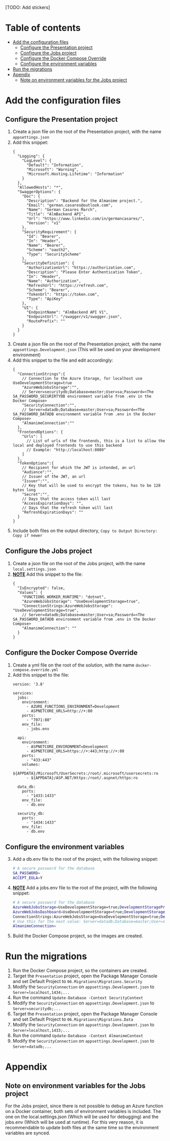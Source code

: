 [TODO: Add stickers]

# Table of contents

  * [Add the configuration files](#add-the-configuration-files)
    * [Configure the Presentation project](#configure-the-presentation-project)
    * [Configure the Jobs project](#configure-the-jobs-project)
    * [Configure the Docker Compose Override](#configure-the-docker-compose-override)
    * [Configure the environment variables](#configure-the-environment-variables)
  * [Run the migrations](#run-the-migrations)
  * [Apendix](#apendix)
    * [Note on environment variables for the Jobs project](#note-on-environment-variables-for-the-jobs-project)

# Add the configuration files

## Configure the Presentation project

1. Create a json file on the root of the Presentation project, with the name `appsettings.json`
2. Add this snippet:
    ```JSON5
    {
      "Logging": {
        "LogLevel": {
          "Default": "Information",
          "Microsoft": "Warning",
          "Microsoft.Hosting.Lifetime": "Information"
        }
      },
      "AllowedHosts": "*",
      "SwaggerOptions": {
        "Doc": {
          "Description": "Backend for the Almanime project.",
          "Email": "german.casares@outlook.com",
          "Name": "German Casares March",
          "Title": "AlmBackend API",
          "Url": "https://www.linkedin.com/in/germancasares/",
          "Version": "v1"
        },
        "SecurityRequirement": {
          "Id": "Bearer",
          "In": "Header",
          "Name": "Bearer",
          "Scheme": "oauth2",
          "Type": "SecurityScheme"
        },
        "SecurityDefinition": {
          "AuthorizationUrl": "https://authorization.com",
          "Description": "Please Enter Authentication Token",
          "In": "Header",
          "Name": "Authorization",
          "RefreshUrl": "https://refresh.com",
          "Scheme": "Bearer",
          "TokenUrl": "https://token.com",
          "Type": "ApiKey"
        },
        "UI": {
          "EndpointName": "AlmBackend API V1",
          "EndpointUrl": "/swagger/v1/swagger.json",
          "RoutePrefix": ""
        }
      }
    }
    ```
3. Create a json file on the root of the Presentation project, with the name `appsettings.Development.json` (This will be used on your development environment)
4. Add this snippet to the file and edit accordingly:
    ```JSON5
    {
      "ConnectionStrings":{
        // Connection to the Azure Storage, for localhost use UseDevelopmentStorage=true
        "AzureWebJobsStorage":"",
        // Server=securitydb;Database=master;User=sa;Password=<The SA_PASSWORD_SECURIRTYDB environment variable from .env in the Docker Compose>
        "SecurityConnection":"",
        // Server=datadb;Database=master;User=sa;Password=<The SA_PASSWORD_DATADB environment variable from .env in the Docker Compose>
        "AlmanimeConnection":""
      },
      "FrontendOptions": {
        "Urls": [
          // List of urls of the frontends, this is a list to allow the local and deployed frontends to use this backend
          // Example: "http://localhost:8080"
        ]
      },
      "TokenOptions":{
        // Recipient for which the JWT is intended, an url
        "Audience":"",
        // Issuer of the JWT, an url
        "Issuer":"",
        // Key that will be used to encrypt the tokens, has to be 128 bytes long
        "Secret":"",
        // Days that the access token will last
        "AccessExpirationDays": "",
        // Days that the refresh token will last
        "RefreshExpirationDays": ""
      }
    }
    ```
5. Include both files on the output directory, `Copy to Output Directory: Copy if newer`

## Configure the Jobs project 

1. Create a json file on the root of the Jobs project, with the name `local.settings.json`
2. **[NOTE](#note-on-environment-variables-for-the-jobs-project)** Add this snippet to the file:
    ```JSON5
    {
      "IsEncrypted": false,
      "Values": {
        "FUNCTIONS_WORKER_RUNTIME": "dotnet",
        "AzureWebJobsStorage": "UseDevelopmentStorage=true",
        "ConnectionStrings:AzureWebJobsStorage": "UseDevelopmentStorage=true",
        // Server=datadb;Database=master;User=sa;Password=<The SA_PASSWORD_DATADB environment variable from .env in the Docker Compose>
        "AlmanimeConnection": ""
      }
    }
	  ```

## Configure the Docker Compose Override

1. Create a yml file on the root of the solution, with the name `docker-compose.override.yml`
2. Add this snippet to the file:
    ```YML
    version: '3.8'

    services:
      jobs:
        environment:
          - AZURE_FUNCTIONS_ENVIRONMENT=Development
          - ASPNETCORE_URLS=http://+:80
        ports:
          - "7071:80"
        env_file:
          - jobs.env

      api:
        environment:
          - ASPNETCORE_ENVIRONMENT=Development
          - ASPNETCORE_URLS=https://+:443;http://+:80
        ports:
          - "433:443"
        volumes:
          - ${APPDATA}/Microsoft/UserSecrets:/root/.microsoft/usersecrets:ro
          - ${APPDATA}/ASP.NET/Https:/root/.aspnet/https:ro

      data_db:
        ports:
          - "1433:1433"
        env_file:
          - db.env

      security_db:
        ports:
          - "1434:1433"
        env_file:
          - db.env
    ```

## Configure the environment variables
3. Add a db.env file to the root of the project, with the following snippet:
    ```sh
    # A secure password for the database
    SA_PASSWORD=
    ACCEPT_EULA=Y
    ```
4. **[NOTE](#note-on-environment-variables-for-the-jobs-project)** Add a jobs.env file to the root of the project, with the following snippet:
    ```sh
    # A secure password for the database
    AzureWebJobsStorage=UseDevelopmentStorage=true;DevelopmentStorageProxyUri=http://host.docker.internal
    AzureWebJobsDashboard=UseDevelopmentStorage=true;DevelopmentStorageProxyUri=http://host.docker.internal
    ConnectionStrings:AzureWebJobsStorage=UseDevelopmentStorage=true;DevelopmentStorageProxyUri=http://host.docker.internal
    # Use this for the next value: Server=datadb;Database=master;User=sa;Password=<The SA_PASSWORD_DATADB environment variable from .env in the Docker Compose>
    AlmanimeConnection=
    ```
5. Build the Docker Compose project, so the images are created.

# Run the migrations

1. Run the Docker Compose project, so the containers are created.
2. Target the `Presentation` project, open the Package Manager Console and set Default Project to `06.Migrations\Migrations.Security`
3. Modify the `SecurityConnection` on `appsettings.Development.json` to `Server=localhost,1434;...`
4. Run the command `Update-Database -Context SecurityContext`
5. Modify the `SecurityConnection` on `appsettings.Development.json` to `Server=securitydb;...`
6. Target the `Presentation` project, open the Package Manager Console and set Default Project to `06.Migrations\Migrations.Data`
7. Modify the `SecurityConnection` on `appsettings.Development.json` to `Server=localhost,1433;...`
8. Run the command `Update-Database -Context AlmanimeContext`
9. Modify the `SecurityConnection` on `appsettings.Development.json` to `Server=datadb;...`

# Appendix

## Note on environment variables for the Jobs project

For the Jobs project, since there is not possible to debug an Azure function on a Docker container, both sets of environment variables is included. The one on the local.settings.json (Which will be used for debugging) and the jobs.env (Which will be used at runtime). For this very reason, it is recommendable to update both files at the same time so the environment variables are synced.
